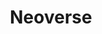 ---
categories:
- bkk19
description: To Be Provided
future_image:
  featured: 'true'
  path: /assets/images/featured-images/bkk19/BKK19-306.png
session_attendee_num: '0'
session_id: BKK19-306
session_room: 'Keynote Room (World Ballroom BC) '
session_slot:
  end_time: '2019-04-03 13:05:00'
  start_time: '2019-04-03 12:35:00'
session_speakers:
- speaker_bio: ''
  speaker_company: Arm
  speaker_image: /assets/images/speakers/placeholder.jpg
  speaker_location: ''
  speaker_name: Kevin Ryan
  speaker_position: ''
  speaker_username: kevin_ryan.1z7ukwke
session_track: Arm on Arm
tag: session
tags:
- Big Data
title: Neoverse
---